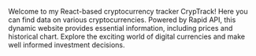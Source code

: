 Welcome to my React-based cryptocurrency tracker CrypTrack! Here you can find data on various cryptocurrencies.
Powered by Rapid API, this dynamic website provides essential information, including prices and historical chart. 
Explore the exciting world of digital currencies and make well informed investment decisions.
